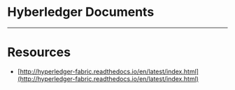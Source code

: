 Hyberledger Documents
===

---
# Resources

- [http://hyperledger-fabric.readthedocs.io/en/latest/index.html](http://hyperledger-fabric.readthedocs.io/en/latest/index.html)